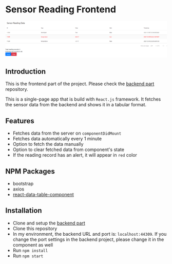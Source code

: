 # Sensor Reading Frontend

![Screen-shot](/public/ss.png)

## Introduction
This is the frontend part of the project. Please check the [backend part](https://github.com/RamiB1234/sensor-reading-backend) repository.

This is a single-page app that is build with `React.js` framework. It fetches the sensor data from the backend and shows it in a tabular format.

## Features
- Fetches data from the server on `componentDidMount`
- Fetches data automatically every 1 minute
- Option to fetch the data manually
- Option to clear fetched data from component's state
- If the reading record has an alert, it will appear in `red` color

## NPM Packages
- bootstrap
- axios
- [react-data-table-component](https://www.npmjs.com/package/react-data-table-component)

## Installation
- Clone and setup the [backend part](https://github.com/RamiB1234/sensor-reading-backend)
- Clone this repository
- In my environment, the backend URL and port is: `localhost:44309`. If you change the port settings in the backend project, please change it in the component as well
- Run `npm install`
- Run `npm start`